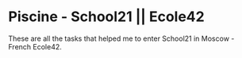# Piscine - School21 || Ecole42
These are all the tasks that helped me to enter School21 in Moscow - French Ecole42.
